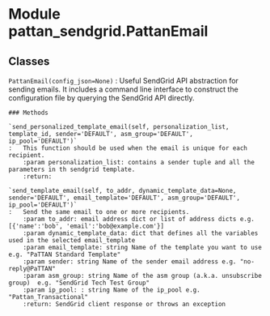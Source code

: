 Module pattan_sendgrid.PattanEmail
==================================

Classes
-------

`PattanEmail(config_json=None)`
:   Useful SendGrid API abstraction for sending emails.
    It includes a command line interface to construct the configuration file by querying the SendGrid API directly.

    ### Methods

    `send_personalized_template_email(self, personalization_list, template_id, sender='DEFAULT', asm_group='DEFAULT', ip_pool='DEFAULT')`
    :   This function should be used when the email is unique for each recipient.
        :param personalization_list: contains a sender tuple and all the parameters in th sendgrid template.
        :return:

    `send_template_email(self, to_addr, dynamic_template_data=None, sender='DEFAULT', email_template='DEFAULT', asm_group='DEFAULT', ip_pool='DEFAULT')`
    :   Send the same email to one or more recipients.
        :param to_addr: email address dict or list of address dicts e.g. [{'name':'bob', 'email':'bob@example.com'}]
        :param dynamic_template_data: dict that defines all the variables used in the selected email_template
        :param email_template: string Name of the template you want to use e.g. "PaTTAN Standard Template"
        :param sender: string Name of the sender email address e.g. "no-reply@PaTTAN"
        :param asm_group: string Name of the asm group (a.k.a. unsubscribe group)  e.g. "SendGrid Tech Test Group"
        :param ip_pool: : string Name of the ip_pool e.g. "Pattan_Transactional"
        :return: SendGrid client response or throws an exception
